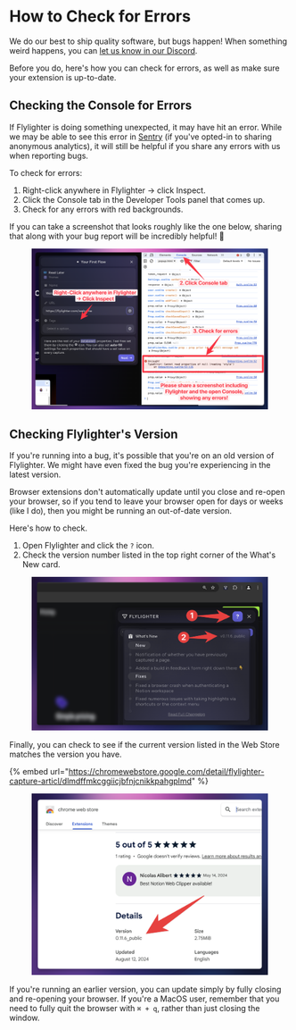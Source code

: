 # How to Check for Errors

We do our best to ship quality software, but bugs happen! When something weird happens, you can [let us know in our Discord](https://discord.gg/tptj5ZVzyc).

Before you do, here's how you can check for errors, as well as make sure your extension is up-to-date.

## Checking the Console for Errors

If Flylighter is doing something unexpected, it may have hit an error. While we may be able to see this error in [Sentry](https://sentry.io/) (if you've opted-in to sharing anonymous analytics), it will still be helpful if you share any errors with us when reporting bugs.

To check for errors:

1. Right-click anywhere in Flylighter → click Inspect.
2. Click the Console tab in the Developer Tools panel that comes up.
3. Check for any errors with red backgrounds.

If you can take a screenshot that looks roughly like the one below, sharing that along with your bug report will be incredibly helpful! 🙏

<figure><img src="../.gitbook/assets/CleanShot 2024-08-21 at 10.55.36.png" alt=""><figcaption></figcaption></figure>

## Checking Flylighter's Version

If you're running into a bug, it's possible that you're on an old version of Flylighter. We might have even fixed the bug you're experiencing in the latest version.

Browser extensions don't automatically update until you close and re-open your browser, so if you tend to leave your browser open for days or weeks (like I do), then you might be running an out-of-date version.

Here's how to check.

1. Open Flylighter and click the `?` icon.
2. Check the version number listed in the top right corner of the What's New card.

<figure><img src="../.gitbook/assets/image (2).png" alt=""><figcaption></figcaption></figure>

Finally, you can check to see if the current version listed in the Web Store matches the version you have.

{% embed url="https://chromewebstore.google.com/detail/flylighter-capture-articl/dlmdffmkcggiicjbfnjcnikkpahgplmd" %}

<figure><img src="../.gitbook/assets/CleanShot 2024-08-21 at 11.02.10@2x.png" alt=""><figcaption></figcaption></figure>

If you're running an earlier version, you can update simply by fully closing and re-opening your browser. If you're a MacOS user, remember that you need to fully quit the browser with `⌘ + q`, rather than just closing the window.
